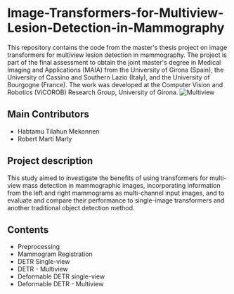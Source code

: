 # Image-Transformers-for-Multiview-Lesion-Detection-in-Mammography
This repository contains the code from the master's thesis project on image transformers for multiview lesion detection in mammography. The project is part of the final assessment to obtain the joint master's degree in Medical Imaging and Applications (MAIA) from the University of Girona (Spain), the University of Cassino and Southern Lazio (Italy), and the University of Bourgogne (France). The work was developed at the Computer Vision and Robotics (ViCOROB) Research Group, University of Girona.
![Multiview](https://github.com/Habtamu-Tilahun/Image-Transformers-for-Multiview-Lesion-Detection-in-Mammography/assets/100728361/4414cb6d-b239-43f8-98ae-11a6a2d99d49)
## Main Contributors
- Habtamu Tilahun Mekonnen
- Robert Martí Marly
## Project description
This study aimed to investigate the benefits of using transformers for multi-view mass detection in mammographic images, incorporating information from the left and right mammograms as multi-channel input images, and to evaluate and compare their performance to single-image transformers and another traditional object detection method.
## Contents
- Preprocessing
- Mammogram Registration
- DETR Single-view
- DETR - Multiview
- Deformable DETR single-view
- Deformable DETR - Multiview
